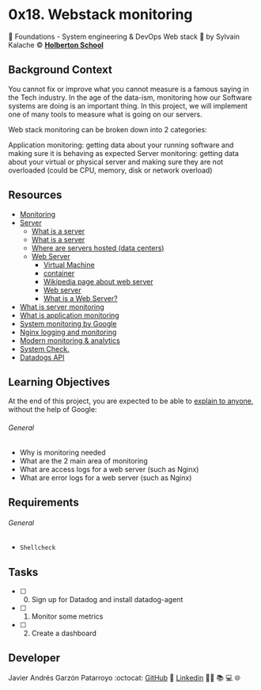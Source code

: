 # 0x18. Webstack monitoring
:open_file_folder: Foundations - System engineering & DevOps  Web stack
:bust_in_silhouette: by Sylvain Kalache
:copyright: **[Holberton School](https://www.holbertonschool.com/)**

## Background Context
You cannot fix or improve what you cannot measure is a famous saying in the Tech industry. In the age of the data-ism, monitoring how our Software systems are doing is an important thing. In this project, we will implement one of many tools to measure what is going on our servers.

Web stack monitoring can be broken down into 2 categories:

Application monitoring: getting data about your running software and making sure it is behaving as expected
Server monitoring: getting data about your virtual or physical server and making sure they are not overloaded (could be CPU, memory, disk or network overload)

## Resources
* [Monitoring](https://intranet.hbtn.io/concepts/13)
* [Server](https://intranet.hbtn.io/concepts/67)
  - [What is a server](https://en.wikipedia.org/wiki/Server_(computing)#Hardware_requirement)
  - [What is a server](https://www.youtube.com/watch?v=B1ANfsDyjeA)
  - [Where are servers hosted (data centers)](https://www.youtube.com/watch?v=iuqXFC_qIvA&feature=youtu.be&t=33)
  - [Web Server](https://intranet.hbtn.io/concepts/17)
    - [Virtual Machine](https://en.wikipedia.org/wiki/Virtual_machine)
    - [container](https://www.cio.com/article/2924995/what-are-containers-and-why-do-you-need-them.html)
    - [Wikipedia page about web server](https://en.wikipedia.org/wiki/Web_server)
    - [Web server](https://whatis.techtarget.com/definition/Web-server)
    - [What is a Web Server?](https://developer.mozilla.org/en-US/docs/Learn/Common_questions/What_is_a_web_server)
* [What is server monitoring](https://www.sumologic.com/glossary/server-monitoring/)
* [What is application monitoring](https://en.wikipedia.org/wiki/Application_performance_management)
* [System monitoring by Google](https://landing.google.com/sre/sre-book/chapters/monitoring-distributed-systems/)
* [Nginx logging and monitoring](https://docs.nginx.com/nginx/admin-guide/monitoring/logging/)
* [Modern monitoring & analytics](https://www.datadoghq.com/)
* [System Check.](https://docs.datadoghq.com/integrations/system/)
* [Datadogs API](https://docs.datadoghq.com/api/v1/dashboards/#get-all-dashboards)

## Learning Objectives
At the end of this project, you are expected to be able to [explain to anyone](https://fs.blog/2012/04/feynman-technique/), without the help of Google:
###### General
* Why is monitoring needed
* What are the 2 main area of monitoring
* What are access logs for a web server (such as Nginx)
* What are error logs for a web server (such as Nginx)

## Requirements
###### General
* ```Shellcheck```

## Tasks
* [ ] 0. Sign up for Datadog and install datadog-agent
* [ ] 1. Monitor some metrics
* [ ] 2. Create a dashboard

## Developer
Javier Andrés Garzón Patarroyo
:octocat: [GitHub](https://github.com/javierandresgp/)
:link: [Linkedin](https://www.linkedin.com/in/javierandresgp/)
:man_technologist: :books: :computer: :globe_with_meridians:

